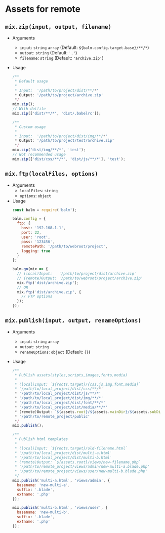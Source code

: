 # Assets for remote

## `mix.zip(input, output, filename)`

- Arguments
  - `input`: `string` `array` (Default: `${balm.config.target.base}/**/*`)
  - `output`: `string` (Default: `'.'`)
  - `filename`: `string` (Default: `'archive.zip'`)
- Usage
  ```js
  /**
   * Default usage
   *
   * Input:  '/path/to/project/dist/**/*'
   * Output: '/path/to/project/archive.zip'
   */
  mix.zip();
  // With dotfile
  mix.zip(['dist/**/*', 'dist/.babelrc']);
  ```

  ```js
  /**
   * Custom usage
   *
   * Input:  '/path/to/project/dist/img/**/*'
   * Output: '/path/to/project/test/archive.zip'
   */
  mix.zip('dist/img/**/*', 'test');
  // Not recommended usage
  mix.zip(['dist/css/**/*', 'dist/js/**/*'], 'test');
  ```

## `mix.ftp(localFiles, options)`

- Arguments
  - `localFiles`: `string`
  - `options`: `object`
- Usage
  ```js
  const balm = require('balm');

  balm.config = {
    ftp: {
      host: '192.168.1.1',
      port: 22,
      user: 'root',
      pass: '123456',
      remotePath: '/path/to/webroot/project',
      logging: true
    }
  };

  balm.go(mix => {
    // (local)Input:   '/path/to/project/dist/archive.zip'
    // (remote)Output: '/path/to/webroot/project/archive.zip'
    mix.ftp('dist/archive.zip');
    // OR
    mix.ftp('dist/archive.zip', {
      // FTP options
    });
  });
  ```

## `mix.publish(input, output, renameOptions)`

- Arguments
  - `input`: `string` `array`
  - `output`: `string`
  - `renameOptions`: `object` (Default: `{}`)
- Usage
  ```js
  /**
   * Publish assets(styles,scripts,images,fonts,media)
   *
   * (local)Input: `${roots.target}/{css,js,img,font,media}`
   * '/path/to/local_project/dist/css/**/*'
   * '/path/to/local_project/dist/js/**/*'
   * '/path/to/local_project/dist/img/**/*'
   * '/path/to/local_project/dist/font/**/*'
   * '/path/to/local_project/dist/media/**/*'
   * (remote)Output: `${assets.root}/${assets.mainDir}/${assets.subDir}`
   * '/path/to/remote_project/public'
   */
  mix.publish();
  ```

  ```js
  /**
   * Publish html templates
   *
   * (local)Input: `${roots.target}/old-filename.html`
   * '/path/to/local_project/dist/multi-a.html'
   * '/path/to/local_project/dist/multi-b.html'
   * (remote)Output: `${assets.root}/views/new-filename.php`
   * '/path/to/remote_project/views/admin/new-multi-a.blade.php'
   * '/path/to/remote_project/views/user/new-multi-b.blade.php'
   */
  mix.publish('multi-a.html', 'views/admin', {
    basename: 'new-multi-a',
    suffix: '.blade',
    extname: '.php'
  });

  mix.publish('multi-b.html', 'views/user', {
    basename: 'new-multi-b',
    suffix: '.blade',
    extname: '.php'
  });
  ```
